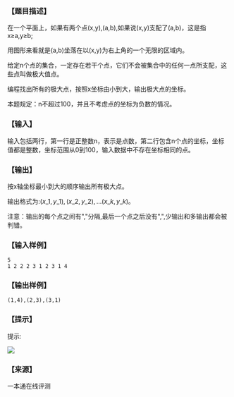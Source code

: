 ### 【题目描述】

在一个平面上，如果有两个点(x,y),(a,b),如果说(x,y)支配了(a,b)，这是指x≥a,y≥b;

用图形来看就是(a,b)坐落在以(x,y)为右上角的一个无限的区域内。

给定n个点的集合，一定存在若干个点，它们不会被集合中的任何一点所支配，这些点叫做极大值点。

编程找出所有的极大点，按照x坐标由小到大，输出极大点的坐标。

本题规定：n不超过100，并且不考虑点的坐标为负数的情况。

### 【输入】

输入包括两行，第一行是正整数n，表示是点数，第二行包含n个点的坐标，坐标值都是整数，坐标范围从0到100，输入数据中不存在坐标相同的点。

### 【输出】

按x轴坐标最小到大的顺序输出所有极大点。

输出格式为:$(x\_1,y\_1),(x\_2,y\_2),...(x\_k,y\_k)$。

注意：输出的每个点之间有","分隔,最后一个点之后没有",",少输出和多输出都会被判错。

### 【输入样例】

```
5 
1 2 2 2 3 1 2 3 1 4

```

### 【输出样例】

```
(1,4),(2,3),(3,1)
```

### 【提示】

提示:

![](pic/1230.gif)


 ### 【来源】

 一本通在线评测 